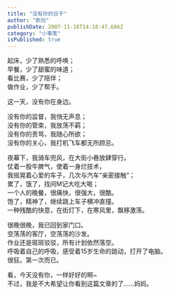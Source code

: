 ```yaml
---
title: "没有你的日子"
author: "断剑"
publishDate: 2007-11-18T14:18:47.686Z
category: "小事笺"
isPublished: true
---
```


<P>起床，少了熟悉的呼唤；<BR>早餐，少了甜蜜的味道；<BR>看比赛，少了陪伴；<BR>做作业，少了帮手。</P>
<P>这一天，没有你在身边。</P>
<P>没有你的监督，我悄无声息；<BR>没有你的管束，我放荡不羁；<BR>没有你的责骂，我随心所欲；<BR>没有你的关心，我打机飞车都无所顾忌。</P>
<P>夜幕下，我骑车兜风，在大街小巷放肆穿行。<BR>仗着一股牛脾气，使着一身烂技术，<BR>我摇晃着心爱的车子，几次与汽车“亲密接触”；<BR>累了，饿了，找间M记大吃大喝；<BR>一个人的晚餐，很痛快，很强大，很酷。<BR>饱了，精神了，继续跳上车子横冲直撞。<BR>一种残酷的快意，在街灯下，在寒风里，飘移激荡。</P>
<P>很晚很晚，我已回到家门口。<BR>空荡荡的客厅，空荡荡的沙发。<BR>作业还是斑斑驳驳，所有计划依然落空。<BR>呼吸着自己的呼吸，感受着15岁生命的跳动，打开了电脑。<BR>很狂。第一次而已。</P>
<P>看，今天没有你，一样好好的啊~<BR>不过，我是不大希望让你看到这篇文章的了……妈妈。<BR></P>